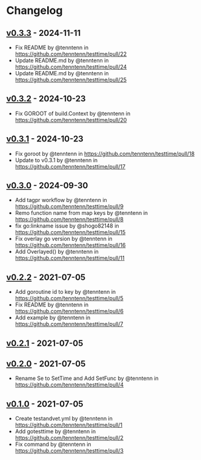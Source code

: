 # Changelog

## [v0.3.3](https://github.com/tenntenn/testtime/compare/v0.3.2...v0.3.3) - 2024-11-11
- Fix README by @tenntenn in https://github.com/tenntenn/testtime/pull/22
- Update README.md by @tenntenn in https://github.com/tenntenn/testtime/pull/24
- Update README.md by @tenntenn in https://github.com/tenntenn/testtime/pull/25

## [v0.3.2](https://github.com/tenntenn/testtime/compare/v0.3.1...v0.3.2) - 2024-10-23
- Fix GOROOT of build.Context by @tenntenn in https://github.com/tenntenn/testtime/pull/20

## [v0.3.1](https://github.com/tenntenn/testtime/compare/v0.3.0...v0.3.1) - 2024-10-23
- Fix goroot by @tenntenn in https://github.com/tenntenn/testtime/pull/18
- Update to v0.3.1 by @tenntenn in https://github.com/tenntenn/testtime/pull/17

## [v0.3.0](https://github.com/tenntenn/testtime/compare/v0.2.2...v0.3.0) - 2024-09-30
- Add tagpr workflow by @tenntenn in https://github.com/tenntenn/testtime/pull/9
- Remo function name from map keys by @tenntenn in https://github.com/tenntenn/testtime/pull/8
- fix go:linkname issue by @shogo82148 in https://github.com/tenntenn/testtime/pull/15
- Fix overlay go version by @tenntenn in https://github.com/tenntenn/testtime/pull/16
- Add Overlayed() by @tenntenn in https://github.com/tenntenn/testtime/pull/11

## [v0.2.2](https://github.com/tenntenn/testtime/compare/v0.2.1...v0.2.2) - 2021-07-05
- Add goroutine id to key by @tenntenn in https://github.com/tenntenn/testtime/pull/5
- Fix README by @tenntenn in https://github.com/tenntenn/testtime/pull/6
- Add example by @tenntenn in https://github.com/tenntenn/testtime/pull/7

## [v0.2.1](https://github.com/tenntenn/testtime/compare/v0.2.0...v0.2.1) - 2021-07-05

## [v0.2.0](https://github.com/tenntenn/testtime/compare/v0.1.0...v0.2.0) - 2021-07-05
- Rename Se to SetTime and Add SetFunc by @tenntenn in https://github.com/tenntenn/testtime/pull/4

## [v0.1.0](https://github.com/tenntenn/testtime/commits/v0.1.0) - 2021-07-05
- Create testandvet.yml by @tenntenn in https://github.com/tenntenn/testtime/pull/1
- Add gotesttime by @tenntenn in https://github.com/tenntenn/testtime/pull/2
- Fix command by @tenntenn in https://github.com/tenntenn/testtime/pull/3
